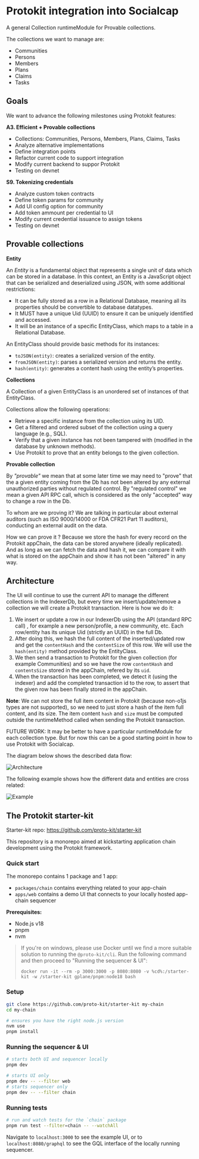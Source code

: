 # Protokit integration into Socialcap

A general Collection runtimeModule for Provable collections.

The collections we want to manage are:

 - Communities
 - Persons
 - Members
 - Plans
 - Claims 
 - Tasks

## Goals 

We want to advance the following milestones using Protokit features:

**A3. Efficient + Provable collections** 

- Collections: Communities, Persons, Members, Plans, Claims, Tasks
- Analyze alternative implementations         
- Define integration points         
- Refactor current code to support integration           
- Modify current backend to suppor Protokit         
- Testing on devnet

**S9. Tokenizing credentials**         

- Analyze custom token contracts         
- Define token params for community         
- Add UI config option for community         
- Add token ammount per credential to UI         
- Modify current credential issuance to assign tokens           
- Testing on devnet   

## Provable collections

**Entity**

An *Entity* is a fundamental object that represents a single unit of data which can be stored in a database. In this context, an Entity is a JavaScript object that can be serialized and deserialized using JSON, with some additional restrictions:

- It can be fully stored as a row in a Relational Database, meaning all its properties should be convertible to database datatypes.
- It MUST have a unique Uid (UUID) to ensure it can be uniquely identified and accessed.
- It will be an instance of a specific EntityClass, which maps to a table in a Relational Database.

An EntityClass should provide basic methods for its instances:

- `toJSON(entity)`: creates a serialized version of the entity.
- `fromJSON(entity)`: parses a serialized version and returns the entity.
- `hash(entity)`: generates a content hash using the entity’s properties.

**Collections**

A Collection of a given EntityClass is an unordered set of instances of that EntityClass.

Collections allow the following operations:

- Retrieve a specific instance from the collection using its UID.
- Get a filtered and ordered subset of the collection using a query language (e.g., SQL).
- Verify that a given instance has not been tampered with (modified in the database by unknown methods).
- Use Protokit to prove that an entity belongs to the given collection.

**Provable collection**

By _"provable"_ we mean that at some later time we may need to "prove" that the a given entity coming from the  Db has not been altered by any external unauthorized parties without regulated control. By "regulated control" we mean a given API RPC call, which is considered as the only "accepted" way to change a row in the Db.

To whom are we proving it? We are talking in particular about external auditors (such as ISO 9000/14000 or FDA CFR21 Part 11 auditors), conducting an external audit on the data.

How we can prove it ? Because we store the hash for every record on the Protokit appChain, the data can be stored anywhere (ideally replicated). And as long as we can fetch the data and hash it, we can compare it with what is stored on the appChain and show it has not been "altered" in any way.

## Architecture

The UI will continue to use the current API to manage the different collections in the IndexerDb, but every time we insert/update/remove a collection we will create a Protokit transaction. Here is how we do it:

1. We insert or update a  row in our IndexerDb using the API (standard RPC call) , for example a new person/profile, a new community, etc. Each row/entity has its unique Uid (strictly an UUID) in the full Db.
2. After doing this, we hash the full content of the inserted/updated row and get the `contentHash` and the `contentSize` of this row. We will use the `hash(entity)` method provided by the EntityClass.
3. We then send a transaction to Protokit for the given collection (for example Communities) and so we have the row `contentHash` and `contentsSize` stored in the appChain, refered by its `uid`. 
4. When the transaction has been completed, we detect it (using the indexer) and add the completed transaction id to the row, to assert that the given row has been finally stored in the appChain.

**Note**: We can not store the full item content in Protokit (because non-o1js
types are not supported), so we need to just store a hash of the item full content,
and its size. The item content `hash` and `size` must be computed outside the runtimeMethod called when sending the Protokit transaction.

FUTURE WORK: It may be better to have a particular runtimeModule
for each collection type. But for now this can be a good starting point 
in how to use Protokit with Socialcap.

The diagram below shows the described data flow:

![Architecture](/home/mzito/dev/socialcap/collections/docs/Architecture.png)



The following example shows how the different data and entities are cross related:

![Example](/home/mzito/dev/socialcap/collections/docs/Example.png)



## The Protokit starter-kit

Starter-kit repo: https://github.com/proto-kit/starter-kit

This repository is a monorepo aimed at kickstarting application chain development using the Protokit framework.

### Quick start

The monorepo contains 1 package and 1 app:

- `packages/chain` contains everything related to your app-chain
- `apps/web` contains a demo UI that connects to your locally hosted app-chain sequencer

**Prerequisites:**

- Node.js v18
- pnpm
- nvm

> If you're on windows, please use Docker until we find a more suitable solution to running the `@proto-kit/cli`. 
> Run the following command and then proceed to "Running the sequencer & UI":
>
> `docker run -it --rm -p 3000:3000 -p 8080:8080 -v %cd%:/starter-kit -w /starter-kit gplane/pnpm:node18 bash`


### Setup

```zsh
git clone https://github.com/proto-kit/starter-kit my-chain
cd my-chain

# ensures you have the right node.js version
nvm use
pnpm install
```

### Running the sequencer & UI

```zsh
# starts both UI and sequencer locally
pnpm dev

# starts UI only
pnpm dev -- --filter web
# starts sequencer only
pnpm dev -- --filter chain
```

### Running tests
```zsh
# run and watch tests for the `chain` package
pnpm run test --filter=chain -- --watchAll
```

Navigate to `localhost:3000` to see the example UI, or to `localhost:8080/graphql` to see the GQL interface of the locally running sequencer.
